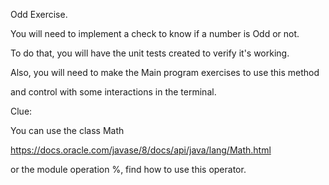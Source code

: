 Odd Exercise.

You will need to implement a check to know if a number is Odd or not.

To do that, you will have the unit tests created to verify it's working.

Also, you will need to make the Main program exercises to use this method

and control with some interactions in the terminal.

Clue:

You can use the class Math

https://docs.oracle.com/javase/8/docs/api/java/lang/Math.html

or the module operation %, find how to use this operator.

